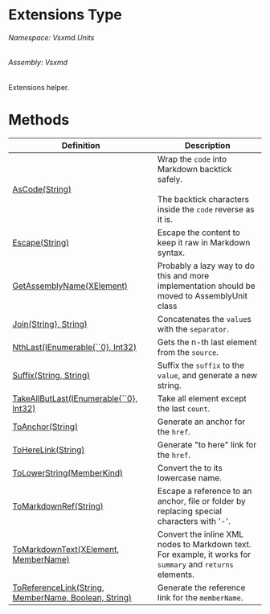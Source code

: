 <a name='T-Vsxmd-Units-Extensions'></a>
# Extensions Type

###### Namespace:  Vsxmd.Units

###### Assembly:  Vsxmd

Extensions helper.

# Methods

| Definition | Description |
|-|-|
| [AsCode(String)](Methods/AsCode.md) | Wrap the `code` into Markdown backtick safely.<br/><br/>The backtick characters inside the `code` reverse as it is. |
| [Escape(String)](Methods/Escape.md) | Escape the content to keep it raw in Markdown syntax. |
| [GetAssemblyName(XElement)](Methods/GetAssemblyName.md) | Probably a lazy way to do this and more implementation should be moved to AssemblyUnit class |
| [Join(String}, String)](Methods/Join.md) | Concatenates the `value`s with the `separator`. |
| [NthLast<T>(IEnumerable{``0}, Int32)](Methods/NthLast--1.md) | Gets the n-th last element from the `source`. |
| [Suffix(String, String)](Methods/Suffix.md) | Suffix the `suffix` to the `value`, and generate a new string. |
| [TakeAllButLast<T>(IEnumerable{``0}, Int32)](Methods/TakeAllButLast--1.md) | Take all element except the last `count`. |
| [ToAnchor(String)](Methods/ToAnchor.md) | Generate an anchor for the `href`. |
| [ToHereLink(String)](Methods/ToHereLink.md) | Generate "to here" link for the `href`. |
| [ToLowerString(MemberKind)](Methods/ToLowerString.md) | Convert the [](./../MemberKind/MemberKind.md) to its lowercase name. |
| [ToMarkdownRef(String)](Methods/ToMarkdownRef.md) | Escape a reference to an anchor, file or folder by replacing special characters with '-'. |
| [ToMarkdownText(XElement, MemberName)](Methods/ToMarkdownText.md) | Convert the inline XML nodes to Markdown text.<br/>For example, it works for `summary` and `returns` elements. |
| [ToReferenceLink(String, MemberName, Boolean, String)](Methods/ToReferenceLink.md) | Generate the reference link for the `memberName`. |
